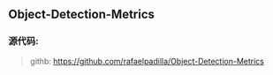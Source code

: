## Object-Detection-Metrics
### 源代码:
> githb: https://github.com/rafaelpadilla/Object-Detection-Metrics
